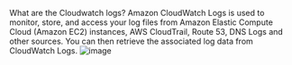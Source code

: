 What are the Cloudwatch logs?
Amazon CloudWatch Logs is used to monitor, store, and access your log files from Amazon Elastic Compute Cloud (Amazon EC2) instances, 
AWS CloudTrail, Route 53, DNS Logs and other sources.
You can then retrieve the associated log data from CloudWatch Logs.
![image](https://user-images.githubusercontent.com/28998255/133899425-515273f5-17ef-45b8-a74a-7937da67a9eb.png)





